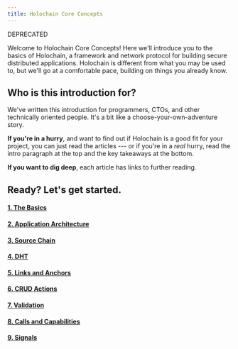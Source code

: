 ```yaml
---
title: Holochain Core Concepts
---
```


DEPRECATED

Welcome to Holochain Core Concepts! Here we'll introduce you to the basics of Holochain, a framework and network protocol for building secure distributed applications. Holochain is different from what you may be used to, but we'll go at a comfortable pace, building on things you already know.

## Who is this introduction for?

We've written this introduction for programmers, CTOs, and other technically oriented people. It's a bit like a choose-your-own-adventure story.

**If you're in a hurry**, and want to find out if Holochain is a good fit for your project, you can just read the articles --- or if you're in a _real_ hurry, read the intro paragraph at the top and the key takeaways at the bottom.

**If you want to dig deep**, each article has links to further reading.

## Ready? Let's get started.

<div class="h-tile-container">
    <div class="h-tile tile-alt tile-concepts">
        <a href="1_the_basics">
            <h4>1. The Basics</h4>
        </a>
    </div>
    <div class="h-tile tile-alt tile-concepts">
        <a href="2_application_architecture">
            <h4>2. Application Architecture</h4>
        </a>
    </div>
    <div class="h-tile tile-alt tile-concepts">
        <a href="3_source_chain">
            <h4>3. Source Chain</span></h4>
        </a>
    </div>
    <div class="h-tile tile-alt tile-concepts">
        <a href="4_dht">
            <h4>4. DHT</h4>
        </a>
    </div>
    <div class="h-tile tile-alt tile-concepts">
        <a href="5_links_anchors">
            <h4>5. Links and Anchors</h4>
        </a>
    </div>
    <div class="h-tile tile-alt tile-concepts">
        <a href="6_crud_actions">
            <h4>6. CRUD Actions</h4>
        </a>
    </div>
    <div class="h-tile tile-alt tile-concepts">
        <a href="7_validation">
            <h4>7. Validation</h4>
        </a>
    </div>
    <div class="h-tile tile-alt tile-concepts">
        <a href="8_calls_capabilities">
            <h4>8. Calls and Capabilities</h4>
        </a>
    </div>
    <div class="h-tile tile-alt tile-concepts">
        <a href="9_signals">
            <h4>9. Signals</h4>
        </a>
    </div>
</div>
